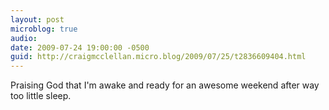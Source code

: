 ```yaml
---
layout: post
microblog: true
audio: 
date: 2009-07-24 19:00:00 -0500
guid: http://craigmcclellan.micro.blog/2009/07/25/t2836609404.html
---
```

Praising God that I'm awake and ready for an awesome weekend after way too little sleep.

